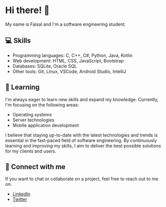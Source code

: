 # Hi there! 👋

My name is Faisal and I'm a software engineering student.

## 💻 Skills

- Programming languages: C, C++, C#, Python, Java, Kotlin
- Web development: HTML, CSS, JavaScript, Bootstrap
- Databases: SQLite, Oracle SQL
- Other tools: Git, Linux, VSCode, Android Studio, IntelliJ

## 🌱 Learning

I'm always eager to learn new skills and expand my knowledge. Currently, I'm focusing on the following areas:

- Operating systems
- Server technologies
- Mobile application development

I believe that staying up-to-date with the latest technologies and trends is essential in the fast-paced field of software engineering. By continuously learning and improving my skills, I aim to deliver the best possible solutions for my clients and users.

## 🔗 Connect with me

If you want to chat or collaborate on a project, feel free to reach out to me on:

- [LinkedIn](https://www.linkedin.com/in/faisal-dawod-170603211)
- [Twitter](https://twitter.com/faisaldawod55)
